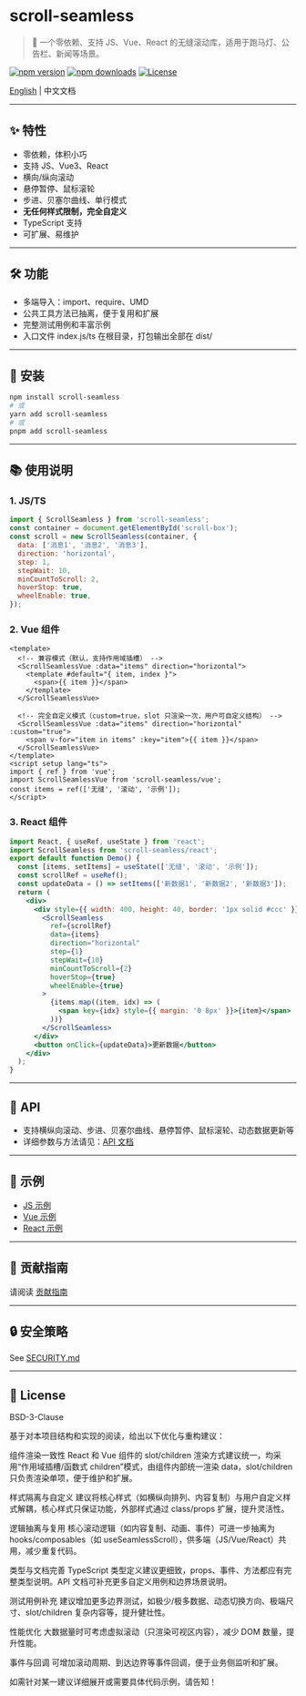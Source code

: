 # scroll-seamless

> 🚩 一个零依赖、支持 JS、Vue、React 的无缝滚动库，适用于跑马灯、公告栏、新闻等场景。


[![npm version](https://img.shields.io/npm/v/scroll-seamless.svg)](https://www.npmjs.com/package/scroll-seamless)
[![npm downloads](https://img.shields.io/npm/dm/scroll-seamless.svg)](https://www.npmjs.com/package/scroll-seamless)
[![License](https://img.shields.io/npm/l/scroll-seamless.svg)](https://github.com/chao921125/scroll-seamless/blob/main/LICENSE)


[English](./README.en.md) | 中文文档

---

## ✨ 特性
- 零依赖，体积小巧
- 支持 JS、Vue3、React
- 横向/纵向滚动
- 悬停暂停、鼠标滚轮
- 步进、贝塞尔曲线、单行模式
- **无任何样式限制，完全自定义**
- TypeScript 支持
- 可扩展、易维护

---

## 🛠️ 功能
- 多端导入：import、require、UMD
- 公共工具方法已抽离，便于复用和扩展
- 完整测试用例和丰富示例
- 入口文件 index.js/ts 在根目录，打包输出全部在 dist/

---

## 🚀 安装
```sh
npm install scroll-seamless
# 或
yarn add scroll-seamless
# 或
pnpm add scroll-seamless
```

---

## 📚 使用说明

### 1. JS/TS
```js
import { ScrollSeamless } from 'scroll-seamless';
const container = document.getElementById('scroll-box');
const scroll = new ScrollSeamless(container, {
  data: ['消息1', '消息2', '消息3'],
  direction: 'horizontal',
  step: 1,
  stepWait: 10,
  minCountToScroll: 2,
  hoverStop: true,
  wheelEnable: true,
});
```

### 2. Vue 组件
```vue
<template>
  <!-- 兼容模式（默认，支持作用域插槽） -->
  <ScrollSeamlessVue :data="items" direction="horizontal">
    <template #default="{ item, index }">
      <span>{{ item }}</span>
    </template>
  </ScrollSeamlessVue>

  <!-- 完全自定义模式（custom=true，slot 只渲染一次，用户可自定义结构） -->
  <ScrollSeamlessVue :data="items" direction="horizontal" :custom="true">
    <span v-for="item in items" :key="item">{{ item }}</span>
  </ScrollSeamlessVue>
</template>
<script setup lang="ts">
import { ref } from 'vue';
import ScrollSeamlessVue from 'scroll-seamless/vue';
const items = ref(['无缝', '滚动', '示例']);
</script>
```

### 3. React 组件
```jsx
import React, { useRef, useState } from 'react';
import ScrollSeamless from 'scroll-seamless/react';
export default function Demo() {
  const [items, setItems] = useState(['无缝', '滚动', '示例']);
  const scrollRef = useRef();
  const updateData = () => setItems(['新数据1', '新数据2', '新数据3']);
  return (
    <div>
      <div style={{ width: 400, height: 40, border: '1px solid #ccc' }}>
        <ScrollSeamless
          ref={scrollRef}
          data={items}
          direction="horizontal"
          step={1}
          stepWait={10}
          minCountToScroll={2}
          hoverStop={true}
          wheelEnable={true}
        >
          {items.map((item, idx) => (
            <span key={idx} style={{ margin: '0 8px' }}>{item}</span>
          ))}
        </ScrollSeamless>
      </div>
      <button onClick={updateData}>更新数据</button>
    </div>
  );
}
```

---

## 📖  API
- 支持横纵向滚动、步进、贝塞尔曲线、悬停暂停、鼠标滚轮、动态数据更新等
- 详细参数与方法请见：[API 文档](docs/API.md)

---

## 🧩 示例
- [JS 示例](examples/scroll-seamless-demo.js)
- [Vue 示例](examples/scroll-seamless-vue-demo.vue)
- [React 示例](examples/scroll-seamless-react-demo.jsx)

---

## 🤝 贡献指南
请阅读 [贡献指南](docs/CONTRIBUTING.md)

---

## 🔒 安全策略
See [SECURITY.md](SECURITY.md)

---

## 📄 License
BSD-3-Clause


基于对本项目结构和实现的阅读，给出以下优化与重构建议：

组件渲染一致性
React 和 Vue 组件的 slot/children 渲染方式建议统一，均采用“作用域插槽/函数式 children”模式，由组件内部统一渲染 data，slot/children 只负责渲染单项，便于维护和扩展。

样式隔离与自定义
建议将核心样式（如横纵向排列、内容复制）与用户自定义样式解耦，核心样式只保证功能，外部样式通过 class/props 扩展，提升灵活性。

逻辑抽离与复用
核心滚动逻辑（如内容复制、动画、事件）可进一步抽离为 hooks/composables（如 useSeamlessScroll），供多端（JS/Vue/React）共用，减少重复代码。

类型与文档完善
TypeScript 类型定义建议更细致，props、事件、方法都应有完整类型说明。API 文档可补充更多自定义用例和边界场景说明。

测试用例补充
建议增加更多边界测试，如极少/极多数据、动态切换方向、极端尺寸、slot/children 复杂内容等，提升健壮性。

性能优化
大数据量时可考虑虚拟滚动（只渲染可视区内容），减少 DOM 数量，提升性能。

事件与回调
可增加滚动周期、到达边界等事件回调，便于业务侧监听和扩展。

如需针对某一建议详细展开或需要具体代码示例，请告知！